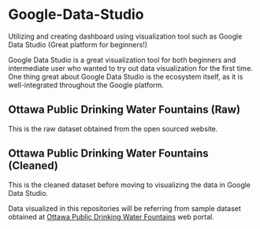 # Google-Data-Studio
Utilizing and creating dashboard using visualization tool such as Google Data Studio (Great platform for beginners!)

Google Data Studio is a great visualization tool for both beginners and intermediate user who wanted to try out data visualization for the first time. 
One thing great about Google Data Studio is the ecosystem itself, as it is well-integrated throughout the Google platform.

## Ottawa Public Drinking Water Fountains (Raw) 
This is the raw dataset obtained from the open sourced website. 

## Ottawa Public Drinking Water Fountains (Cleaned) 
This is the cleaned dataset before moving to visualizing the data in Google Data Studio.

Data visualized in this repositories will be referring from sample dataset obtained at [Ottawa Public Drinking Water Fountains](https://open.ottawa.ca/maps/public-drinking-water-fountains) web portal. 
